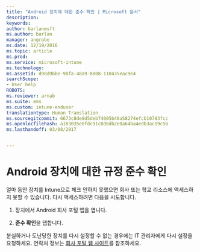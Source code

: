 ```yaml
---
title: "Android 장치에 대한 준수 확인 | Microsoft 문서"
description: 
keywords: 
author: barlanmsft
ms.author: barlan
manager: angrobe
ms.date: 12/19/2016
ms.topic: article
ms.prod: 
ms.service: microsoft-intune
ms.technology: 
ms.assetid: d98d9bbe-98fa-48a9-8808-110435eac9e4
searchScope:
- User help
ROBOTS: 
ms.reviewer: arnab
ms.suite: ems
ms.custom: intune-enduser
translationtype: Human Translation
ms.sourcegitcommit: 6673c8de8d5deb74005b40a58274efcb10783fcc
ms.openlocfilehash: a183035e8fdc91c8d6db2e0a64ba4edb3ac19c5b
ms.lasthandoff: 03/08/2017


---
```



# <a name="check-compliance-on-your-android-device"></a>Android 장치에 대한 규정 준수 확인

얼마 동안 장치를 Intune으로 체크 인하지 못했으면 회사 또는 학교 리소스에 액세스하지 못할 수 있습니다. 다시 액세스하려면 다음을 시도합니다.

1. 장치에서 Android 회사 포털 앱을 엽니다.

2. **준수 확인**을 탭합니다.

분실하거나 도난당한 장치를 다시 설정할 수 없는 경우에는 IT 관리자에게 다시 설정을 요청하세요. 연락처 정보는 [회사 포털 웹 사이트](http://portal.manage.microsoft.com)를 참조하세요.

